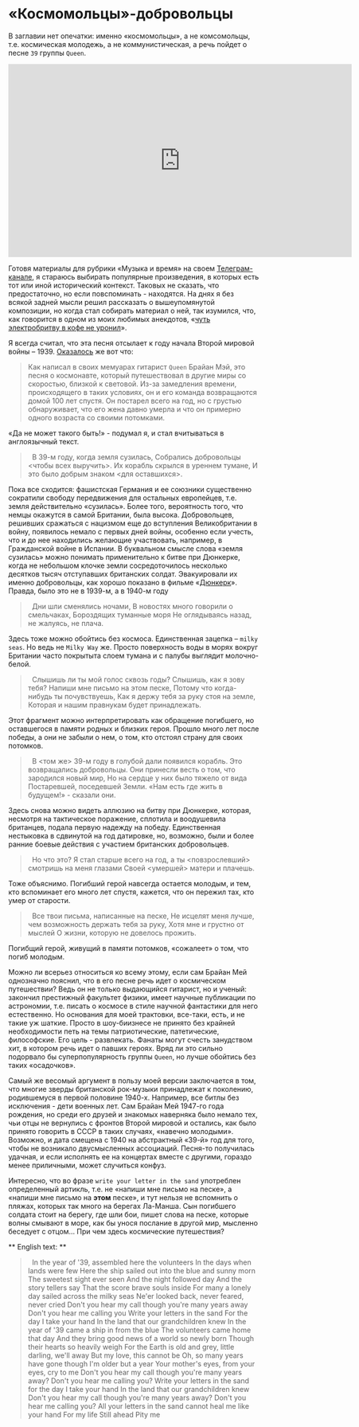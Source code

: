 # «Космомольцы»-добровольцы

В заглавии нет опечатки: именно «космомольцы», а не комсомольцы, т.е. космическая молодежь, а не коммунистическая, а речь пойдет о песне `39` группы `Queen`.

<iframe width="690" height="388" src="https://www.youtube.com/embed/kE8kGMfXaFU" title="Queen - &#39;39 (Official Lyric Video)" frameborder="0" allow="accelerometer; autoplay; clipboard-write; encrypted-media; gyroscope; picture-in-picture; web-share" allowfullscreen></iframe>

Готовя материалы для рубрики «Музыка и время» на своем [Телеграм-канале](https://t.me/random_historical_pictures), я стараюсь выбирать популярные произведения, в которых есть тот или иной исторический контекст. Таковых не сказать, что предостаточно, но если повспоминать - находятся. На днях я без всякой задней мысли решил рассказать о вышеупомянутой композиции, но когда стал собирать материал о ней, так изумился, что, как говорится в одном из моих любимых анекдотов, «[чуть электробритву в кофе не уронил](https://www.anekdot.ru/id/-9992123/)». 

Я всегда считал, что эта песня отсылает к году начала Второй мировой войны – 1939. [Оказалось](https://www.songfacts.com/facts/queen/39) же вот что:

> Как написал в своих мемуарах гитарист `Queen` Брайан Мэй, это песня о космонавте, который путешествовал в другие миры со скоростью, близкой к световой. Из-за замедления времени, происходящего в таких условиях, он и его команда возвращаются домой 100 лет спустя. Он постарел всего на год, но с грустью обнаруживает, что его жена давно умерла и что он примерно одного возраста со своими потомками.

«Да не может такого быть!» - подумал я, и стал вчитываться в англоязычный текст.

> &nbsp;
В 39-м году, когда земля сузилась,
Собрались добровольцы <чтобы всех выручить>.
Их корабль скрылся в уреннем тумане,
И это было добрым знаком <для оставшихся>.

Пока все сходится: фашистская Германия и ее союзники существенно сократили свободу передвижения для остальных европейцев, т.е. земля действительно «сузилась». Более того, вероятность того, что немцы окажутся в самой Британии, была высока. Добровольцев, решивших сражаться с нацизмом еще до вступления Великобритании в войну, появилось немало с первых дней войны, особенно если учесть, что и до нее находились желающие участвовать, например, в Гражданской войне в Испании. В буквальном смысле слова «земля сузилась» можно понимать применительно к битве при Дюнкерке, когда не небольшом клочке земли сосредоточилось несколько десятков тысяч отступавших британских солдат. Эвакуировали их именно добровольцы, как хорошо показано в фильме «[Дюнкерк](https://w.wiki/8E$p)». Правда, было это не в 1939-м, а в 1940-м году

> &nbsp;
Дни шли сменялись ночами,
В новостях много говорили о смельчаках,
Бороздящих туманные моря
Не оглядываясь назад, не жалуясь, не плача.

Здесь тоже можно обойтись без космоса. Единственная зацепка – `milky seas`. Но ведь не `Milky Way` же. Просто поверхность воды в морях вокруг Британии часто покрытыта слоем тумана и с палубы выглядит молочно-белой.

> &nbsp;
Слышишь ли ты мой голос сквозь годы?
Слышишь, как я зову тебя?
Напиши мне письмо на этом песке,
Потому что когда-нибудь ты почувствуешь,
Как я держу тебя за руку стоя на земле,
Которая и нашим правнукам будет принадлежать.

Этот фрагмент можно интерпретировать как обращение погибшего, но оставшегося в памяти родных и близких героя. Прошло много лет после победы, а они не забыли о нем, о том, кто отстоял страну для своих потомков.

> &nbsp;
В <том же> 39-м году в голубой дали появился корабль.
Это возвращались добровольцы.
Они принесли весть о том, что зародился новый мир,
Но на сердце у них было тяжело от вида 
Постаревшей, поседевшей Земли.
«Нам есть где жить в будущем!» - сказали они.

Здесь снова можно видеть аллюзию на битву при Дюнкерке, которая, несмотря на тактическое поражение, сплотила и воодушевила британцев, подала первую надежду на победу. Единственная нестыковка в сдвинутой на год датировке, но, возможно, были и более ранние боевые действия с участием британских добровольцев.

> &nbsp;
Но что это? Я стал старше всего на год,
а ты <повзрослевший> смотришь на меня глазами
Своей <умершей> матери и плачешь.

Тоже объяснимо. Погибший герой навсегда остается молодым, и тем, кто вспоминает его много лет спустя, кажется, что он пережил тах, кто умер от старости.

> &nbsp;
Все твои письма, написанные на песке,
Не исцелят меня лучше, чем возможность держать тебя за руку,
Хотя мне и грустно от мыслей 
О жизни, которую не довелось прожить.

Погибщий герой, живущий в памяти потомков, «сожалеет» о том, что погиб молодым.

Можно ли всерьез относиться ко всему этому, если сам Брайан Мей однозначно пояснил, что в его песне речь идет о космическом путешествии? Ведь он не только выдающийся гитарист, но и ученый: закончил престижный факультет физики, имеет научные публикации по астрономии, т.е. писать о космосе в стиле научной фантастики для него естественно. Но основания для моей трактовки, все-таки, есть, и не такие уж шаткие. Просто в шоу-биизнесе не принято без крайней необходимости петь на темы патриотические, патетические, философские. Его цель - развлекать. Фанаты могут счесть занудством хит, в котором речь идет о павших героях. Вряд ли это сильно подорвало бы суперпопулярность группы `Queen`, но лучше обойтись без таких «осадочков». 

Самый же весомый аргумент в пользу моей версии заключается в том, что многие зверды британской рок-музыки принадлежат к поколению, родившемуся в первой половине 1940-х. Например, все битлы без исключения - дети военных лет. Сам Брайан Мей 1947-го года рождения, но среди его друзей и знакомых наверняка было немало тех, чьи отцы не вернулись с фронтов Второй мировой и остались, как было принято говорить в СССР в таких случаях, «навечно молодыми». Возможно, и дата смещена с 1940 на абстрактный «39-й» год для того, чтобы не возникало двусмысленных ассоциаций. Песня-то получилась удачная, и если исполнять ее на концертах вместе с другими, гораздо менее приличными, может случиться конфуз.

Интересно, что во фразе `write your letter in the sand` употреблен определенный артикль, т.е. не «напиши мне письмо на песке», а «напиши мне письмо на **этом** песке», и тут нельзя не вспомнить о пляжах, которых так много на берегах Ла-Манша. Сын погибшего солдата стоит на берегу, где шли бои, пишет слова на песке, которые волны смывают в море, как бы унося послание в другой мир, мысленно беседует с отцом… При чем здесь космические путешествия?

** English text: **

> &nbsp;
In the year of '39, assembled here the volunteers
In the days when lands were few
Here the ship sailed out into the blue and sunny morn
The sweetest sight ever seen
And the night followed day
And the story tellers say
That the score brave souls inside
For many a lonely day sailed across the milky seas
Ne'er looked back, never feared, never cried
Don't you hear my call though you're many years away
Don't you hear me calling you
Write your letters in the sand
For the day I take your hand
In the land that our grandchildren knew
In the year of '39 came a ship in from the blue
The volunteers came home that day
And they bring good news of a world so newly born
Though their hearts so heavily weigh
For the Earth is old and grey, little darling, we'll away
But my love, this cannot be
Oh, so many years have gone though I'm older but a year
Your mother's eyes, from your eyes, cry to me
Don't you hear my call though you're many years away?
Don't you hear me calling you?
Write your letters in the sand for the day I take your hand
In the land that our grandchildren knew
Don't you hear my call though you're many years away?
Don't you hear me calling you?
All your letters in the sand cannot heal me like your hand
For my life
Still ahead
Pity me

